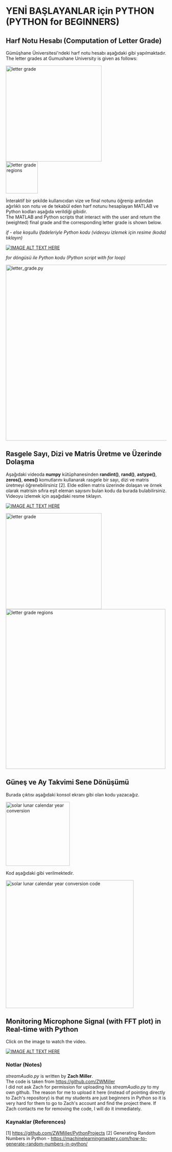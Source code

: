 # YENİ BAŞLAYANLAR için PYTHON (PYTHON for BEGINNERS)
## Harf Notu Hesabı (Computation of Letter Grade)
Gümüşhane Üniversitesi'ndeki harf notu hesabı aşağıdaki gibi yapılmaktadır.</br>
The letter grades at Gumushane University is given as follows:

<img src="letter-grade/figure/letter grade.PNG" alt="letter grade" height="300"/></br>
<img src="letter-grade/figure/letter grade regions.png" alt="letter grade regions" height="100"/>

İnteraktif bir şekilde kullanıcıdan vize ve final notunu öğrenip ardından ağırlıklı son notu ve de tekabül eden harf notunu hesaplayan MATLAB ve Python kodları aşağıda verildiği gibidir.</br>
The MATLAB and Python scripts that interact with the user and return the (weighted) final grade and the corresponding letter grade is shown below.

*if - else koşullu ifadeleriyle Python kodu (videoyu izlemek için resime (koda) tıklayın)*

[![IMAGE ALT TEXT HERE](letter-grade/figure/harf_notu_if_else.png)](https://www.youtube.com/watch?v=tWUlGFY3uZc&list=PLyTg8DU4z8EsHXPYd1z4YfrVFurxbgogF)

*for döngüsü ile Python kodu (Python script with for loop)*

<img src="letter-grade/figure/letter grade python with for loop.png" alt="letter_grade.py" height="550"/>

## Rasgele Sayı, Dizi ve Matris Üretme ve Üzerinde Dolaşma
Aşağıdaki videoda **numpy** kütüphanesinden **randint()**, **rand()**, **astype()**, **zeros()**, **ones()** komutlarını kullanarak rasgele bir sayı, dizi ve matris üretmeyi öğrenebilirsiniz [2]. Elde edilen matris üzerinde dolaşan ve örnek olarak matrisin sıfıra eşit eleman sayısını bulan kodu da burada bulabilirsiniz. Videoyu izlemek için aşağıdaki resme tıklayın.

[![IMAGE ALT TEXT HERE](rasgele-matris/figure/numpy.png)](https://www.youtube.com/watch?v=dc0rateGz4A)

<img src="rasgele-matris/figure/rasgele_tamsayi.png" alt="letter grade" height="300"/></br>
<img src="rasgele-matris/figure/rasgele_matris.png" alt="letter grade regions" height="500"/>

## Güneş ve Ay Takvimi Sene Dönüşümü
Burada çıktısı aşağıdaki konsol ekranı gibi olan kodu yazacağız.

<img src="lunar-solar-year-conversion/figure/sene-konsol.png" alt="solar lunar calendar year conversion" height="200"/>

Kod aşağıdaki gibi verilmektedir.

<img src="lunar-solar-year-conversion/figure/solar_lunar_year_conversion.png" alt="solar lunar calendar year conversion code" height="400"/>

## Monitoring Microphone Signal (with FFT plot) in Real-time with Python
Click on the image to watch the video.

[![IMAGE ALT TEXT HERE](real-time-fft/figure/speech.png)](https://youtu.be/rJcZqol5_Tg)
### Notlar (Notes)
*streamAudio.py* is written by **Zach Miller**.</br>
The code is taken from https://github.com/ZWMiller</br>
I did not ask Zach for permission for uploading his *streamAudio.py* to my own github. The reason for me to upload it here (instead of pointing directly to Zach's repository) is that my students are just beginners in Python so it is very hard for them to go to Zach's account and find the project there. If Zach contacts me for removing the code, I will do it immediately.
### Kaynaklar (References)
[1] https://github.com/ZWMiller/PythonProjects
[2] Generating Random Numbers in Python - https://machinelearningmastery.com/how-to-generate-random-numbers-in-python/
